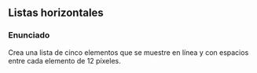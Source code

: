## Listas horizontales

### Enunciado

Crea una lista de cinco elementos que se muestre en línea y con espacios entre cada elemento de 12 píxeles.
